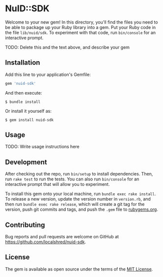# NuID::SDK

Welcome to your new gem! In this directory, you'll find the files you need to be able to package up your Ruby library into a gem. Put your Ruby code in the file `lib/nuid/sdk`. To experiment with that code, run `bin/console` for an interactive prompt.

TODO: Delete this and the text above, and describe your gem

## Installation

Add this line to your application's Gemfile:

```ruby
gem 'nuid-sdk'
```

And then execute:

    $ bundle install

Or install it yourself as:

    $ gem install nuid-sdk

## Usage

TODO: Write usage instructions here

## Development

After checking out the repo, run `bin/setup` to install dependencies. Then, run `rake test` to run the tests. You can also run `bin/console` for an interactive prompt that will allow you to experiment.

To install this gem onto your local machine, run `bundle exec rake install`. To release a new version, update the version number in `version.rb`, and then run `bundle exec rake release`, which will create a git tag for the version, push git commits and tags, and push the `.gem` file to [rubygems.org](https://rubygems.org).

## Contributing

Bug reports and pull requests are welcome on GitHub at https://github.com/localshred/nuid-sdk.


## License

The gem is available as open source under the terms of the [MIT License](https://opensource.org/licenses/MIT).
